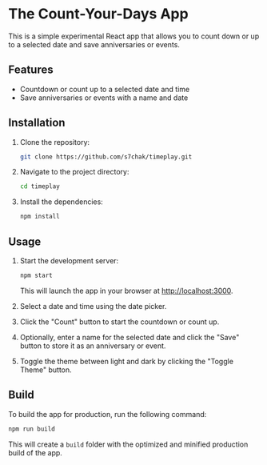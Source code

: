 # The Count-Your-Days App

This is a simple experimental React app that allows you to count down or up to a selected date and save anniversaries or events.

## Features

- Countdown or count up to a selected date and time
- Save anniversaries or events with a name and date

## Installation

1. Clone the repository:

   ```bash
   git clone https://github.com/s7chak/timeplay.git
   ```

2. Navigate to the project directory:

   ```bash
   cd timeplay
   ```

3. Install the dependencies:

   ```bash
   npm install
   ```

## Usage

1. Start the development server:

   ```bash
   npm start
   ```

   This will launch the app in your browser at [http://localhost:3000](http://localhost:3000).

2. Select a date and time using the date picker.

3. Click the "Count" button to start the countdown or count up.

4. Optionally, enter a name for the selected date and click the "Save" button to store it as an anniversary or event.

5. Toggle the theme between light and dark by clicking the "Toggle Theme" button.

## Build

To build the app for production, run the following command:

```bash
npm run build
```

This will create a `build` folder with the optimized and minified production build of the app.


